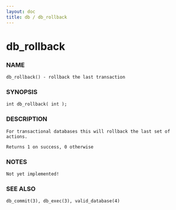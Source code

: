 ```yaml
---
layout: doc
title: db / db_rollback
---
```

# db_rollback

### NAME

    db_rollback() - rollback the last transaction

### SYNOPSIS

    int db_rollback( int );

### DESCRIPTION

    For transactional databases this will rollback the last set of actions.

    Returns 1 on success, 0 otherwise

### NOTES

    Not yet implemented!

### SEE ALSO

    db_commit(3), db_exec(3), valid_database(4)

